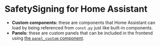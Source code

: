 # SafetySigning for Home Assistant

- **Custom components:** these are components that Home Assistant can load by being referenced from `const.py` just like built-in components.
- **Panels:** these are custom panels that can be included in the frontend using [the `panel_custom` component][panel-custom].

[panel-custom]: https://github.com/mynamezxc/safety-signing-v2
